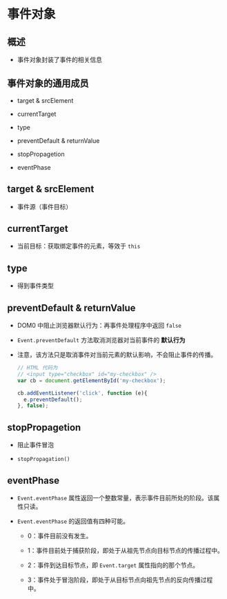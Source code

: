 # 事件对象

## 概述

*   事件对象封装了事件的相关信息

## 事件对象的通用成员

*   target & srcElement

*   currentTarget

*   type

*   preventDefault & returnValue

*   stopPropagetion

*   eventPhase

## target & srcElement

*   事件源（事件目标）

## currentTarget

*   当前目标：获取绑定事件的元素，等效于 `this`

## type

*   得到事件类型

## preventDefault & returnValue

*   DOM0 中阻止浏览器默认行为：再事件处理程序中返回 `false`

*   `Event.preventDefault` 方法取消浏览器对当前事件的 **默认行为**

*   注意，该方法只是取消事件对当前元素的默认影响，不会阻止事件的传播。

    ```javascript
    // HTML 代码为
    // <input type="checkbox" id="my-checkbox" />
    var cb = document.getElementById('my-checkbox');

    cb.addEventListener('click', function (e){
      e.preventDefault();
    }, false);
    ```

## stopPropagetion

*   阻止事件冒泡

*   `stopPropagation()`

## eventPhase

*   `Event.eventPhase` 属性返回一个整数常量，表示事件目前所处的阶段。该属性只读。

*   `Event.eventPhase` 的返回值有四种可能。

    *   0：事件目前没有发生。

    *   1：事件目前处于捕获阶段，即处于从祖先节点向目标节点的传播过程中。

    *   2：事件到达目标节点，即 `Event.target` 属性指向的那个节点。

    *   3：事件处于冒泡阶段，即处于从目标节点向祖先节点的反向传播过程中。
